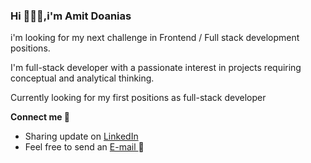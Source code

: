### **Hi 🙋🏼‍♂️,i'm Amit Doanias**
i'm looking for my next challenge in Frontend / Full stack development positions.

I'm full-stack developer with a passionate interest in projects requiring conceptual and analytical thinking.

Currently looking for my first positions as full-stack developer

**Connect me 💬**

* Sharing update on [LinkedIn ](https://www.linkedin.com/in/amit-doanias-8aa694227/) 
* Feel free to send an [E-mail ](amitdoanias@gmail.com)  📧






<!--
**AmitDoanias/AmitDoanias** is a ✨ _special_ ✨ repository because its `README.md` (this file) appears on your GitHub profile.

Here are some ideas to get you started:

- 🔭 I’m currently working on ...
- 🌱 I’m currently learning ...
- 👯 I’m looking to collaborate on ...
- 🤔 I’m looking for help with ...
- 💬 Ask me about ...
- 📫 How to reach me: ...
- 😄 Pronouns: ...
- ⚡ Fun fact: ...
-->
